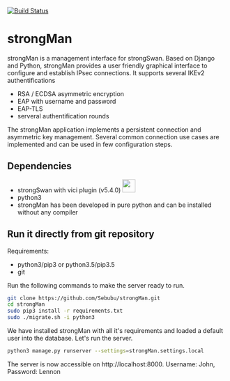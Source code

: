 [![Build Status](https://travis-ci.org/Sebubu/strongMan.svg?branch=master)](https://travis-ci.org/Sebubu/strongMan)


# strongMan 
strongMan is a management interface for strongSwan. Based on Django and Python, strongMan provides a user friendly graphical  interface to configure and establish IPsec connections. It supports several IKEv2 authentifications
- RSA / ECDSA asymmetric encryption
- EAP with username and password
- EAP-TLS
- serveral authentification rounds

The strongMan application implements a persistent connection and asymmetric key management. Several common connection use cases are implemented and can be used in few configuration steps.

## Dependencies
- strongSwan with vici plugin (v5.4.0) <img src="https://www.strongswan.org/images/strongswan.png" width="30">
- python3
- strongMan has been developed in pure python and can be installed without any compiler
 

## Run it directly from git repository
Requirements:
- python3/pip3 or python3.5/pip3.5
- git

Run the following commands to make the server ready to run.
```bash
git clone https://github.com/Sebubu/strongMan.git
cd strongMan
sudo pip3 install -r requirements.txt
sudo ./migrate.sh -i python3
```
We have installed strongMan with all it's requirements and loaded a default user into the database.
Let's run the server.
```bash
python3 manage.py runserver --settings=strongMan.settings.local
```
The server is now accessible on http://localhost:8000. 
Username: John, Password: Lennon


